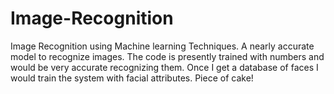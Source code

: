 # Image-Recognition
Image Recognition using Machine learning Techniques. A nearly accurate model to recognize images. The code is presently trained with numbers and would be very accurate recognizing them. Once I get a database of faces I would train the system with facial attributes. Piece of cake!
